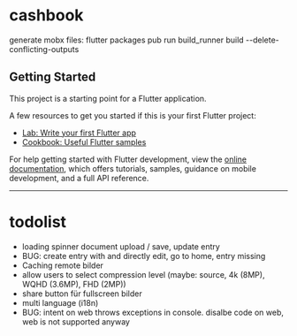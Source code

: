 # cashbook

generate mobx files: flutter packages pub run build_runner build --delete-conflicting-outputs

## Getting Started

This project is a starting point for a Flutter application.

A few resources to get you started if this is your first Flutter project:

- [Lab: Write your first Flutter app](https://docs.flutter.dev/get-started/codelab)
- [Cookbook: Useful Flutter samples](https://docs.flutter.dev/cookbook)

For help getting started with Flutter development, view the
[online documentation](https://docs.flutter.dev/), which offers tutorials,
samples, guidance on mobile development, and a full API reference.

---


# todolist

- loading spinner document upload / save, update entry
- BUG: create entry with and directly edit, go to home, entry missing
- Caching remote bilder
- allow users to select compression level (maybe: source, 4k (8MP), WQHD (3.6MP), FHD (2MP))
- share button für fullscreen bilder
- multi language (i18n)
- BUG: intent on web throws exceptions in console. disalbe code on web, web is not supported anyway
